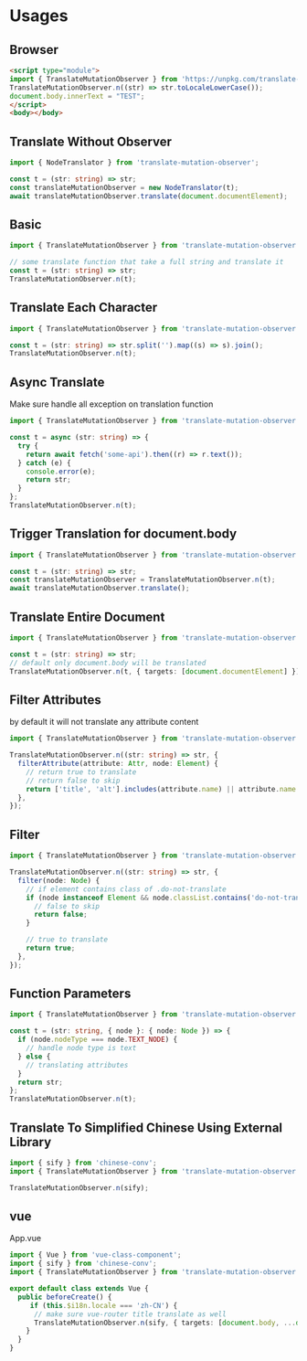# Usages

## Browser

```html
<script type="module">
import { TranslateMutationObserver } from 'https://unpkg.com/translate-mutation-observer@^1/dist/index.js';
TranslateMutationObserver.n((str) => str.toLocaleLowerCase());
document.body.innerText = "TEST";
</script>
<body></body>
```

## Translate Without Observer

```ts
import { NodeTranslator } from 'translate-mutation-observer';

const t = (str: string) => str;
const translateMutationObserver = new NodeTranslator(t);
await translateMutationObserver.translate(document.documentElement);
```

## Basic

```ts
import { TranslateMutationObserver } from 'translate-mutation-observer';

// some translate function that take a full string and translate it
const t = (str: string) => str;
TranslateMutationObserver.n(t);
```

## Translate Each Character

```ts
import { TranslateMutationObserver } from 'translate-mutation-observer';

const t = (str: string) => str.split('').map((s) => s).join();
TranslateMutationObserver.n(t);
```

## Async Translate

Make sure handle all exception on translation function

```ts
import { TranslateMutationObserver } from 'translate-mutation-observer';

const t = async (str: string) => {
  try {
    return await fetch('some-api').then((r) => r.text());
  } catch (e) {
    console.error(e);
    return str;
  }
};
TranslateMutationObserver.n(t);
```

## Trigger Translation for document.body

```ts
import { TranslateMutationObserver } from 'translate-mutation-observer';

const t = (str: string) => str;
const translateMutationObserver = TranslateMutationObserver.n(t);
await translateMutationObserver.translate();
```

## Translate Entire Document

```ts
import { TranslateMutationObserver } from 'translate-mutation-observer';

const t = (str: string) => str;
// default only document.body will be translated
TranslateMutationObserver.n(t, { targets: [document.documentElement] });
```

## Filter Attributes

by default it will not translate any attribute content

```ts
import { TranslateMutationObserver } from 'translate-mutation-observer';

TranslateMutationObserver.n((str: string) => str, {
  filterAttribute(attribute: Attr, node: Element) {
    // return true to translate
    // return false to skip
    return ['title', 'alt'].includes(attribute.name) || attribute.name.startsWith('aria-');
  },
});
```

## Filter

```ts
import { TranslateMutationObserver } from 'translate-mutation-observer';

TranslateMutationObserver.n((str: string) => str, {
  filter(node: Node) {
    // if element contains class of .do-not-translate
    if (node instanceof Element && node.classList.contains('do-not-translate')) {
      // false to skip
      return false;
    }

    // true to translate
    return true;
  },
});
```

## Function Parameters

```ts
import { TranslateMutationObserver } from 'translate-mutation-observer';

const t = (str: string, { node }: { node: Node }) => {
  if (node.nodeType === node.TEXT_NODE) {
    // handle node type is text
  } else {
    // translating attributes
  }
  return str;
};
TranslateMutationObserver.n(t);
```

## Translate To Simplified Chinese Using External Library

```ts
import { sify } from 'chinese-conv';
import { TranslateMutationObserver } from 'translate-mutation-observer';

TranslateMutationObserver.n(sify);
```

## vue

App.vue

```ts
import { Vue } from 'vue-class-component';
import { sify } from 'chinese-conv';
import { TranslateMutationObserver } from 'translate-mutation-observer';

export default class extends Vue {
  public beforeCreate() {
     if (this.$i18n.locale === 'zh-CN') {
      // make sure vue-router title translate as well
      TranslateMutationObserver.n(sify, { targets: [document.body, ...document.getElementsByTagName('title')] });
    }
  }
}
```
